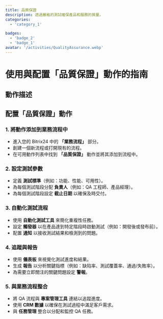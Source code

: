 ```yaml
---
title: 品質保證
description: 透過嚴格的測試確保產品和服務的質量。
categories:
  - 'category_1'

badges:
  - 'badge_2'
  - 'badge_1'
avatar: '/activities/QualityAssurance.webp'
---
```

# 使用與配置「品質保證」動作的指南

## 動作描述

## **配置「品質保證」動作**

### 1. 將動作添加到業務流程中
- 進入您的 Bitrix24 中的 **「業務流程」** 部分。
- 創建一個新流程或打開現有的流程。
- 在可用動作列表中找到 **「品質保證」** 動作並將其添加到流程中。

### 2. 設定測試參數
- 定義 **測試標準**（例如：功能、性能、可用性）。
- 為每個測試階段分配 **負責人**（例如：QA 工程師、產品經理）。
- 為每個測試階段設定 **截止日期** 以確保及時交付。

### 3. 自動化測試流程
- 使用 **自動化測試工具** 來簡化重複性任務。
- 設定 **觸發器** 以在產品達到特定階段時啟動測試（例如：開發後或發布前）。
- 配置 **通知** 以接收測試結果和檢測到的問題。

### 4. 追蹤與報告
- 使用 **儀表板** 來視覺化測試進度和結果。
- 生成 **報告** 以分析關鍵指標（例如：缺陷率、測試覆蓋率、通過/失敗率）。
- 為需要立即關注的關鍵問題設定 **警報**。

### 5. 與業務流程整合
- 將 QA 流程與 **專案管理工具** 連結以追蹤進度。
- 使用 **CRM 數據** 以確保在測試過程中滿足客戶需求。
- 與 **任務管理** 整合以分配和監控 QA 任務。